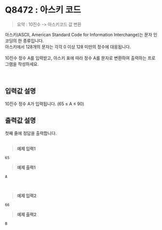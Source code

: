 # Q8472 : 아스키 코드

> 요약 : 10진수 -> 아스키코드 값 변환

아스키(ASCII, American Standard Code for Information Interchange)는 문자 인코딩의 한 종류입니다.<br>
아스키에서 128개의 문자는 각각 0 이상 128 미만의 정수에 대응됩니다.<br>
<br>
10진수 정수 A를 입력받고, 아스키 표에 따라 정수 A를 문자로 변환하여 출력하는 프로그램을 작성하세요.<br>
<br><br>

## 입력값 설명
10진수 정수 A가 입력됩니다. (65 ≤ A ≤ 90)


## 출력값 설명
첫째 줄에 정답을 출력합니다.
<br><br>

> **예제 입력1**
```
65
```

> **예제 출력1**
```
A
```
<br>

> **예제 입력2**
```
66
```

> **예제 출력2**
```
B
```